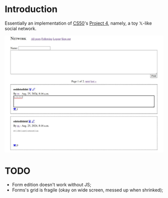 # Introduction
Essentially an implementation of [CS50][cs50]'s [Project 4][project4],
namely, a toy 𝕏-like social network.

![screenshot](https://github.com/mbivert/django-network/blob/master/screenshot.jpg?raw=true)

# TODO

  - Form edition doesn't work without JS;
  - Forms's grid is fragile (okay on wide screen, messed up when shrinked);

[cs50]:     https://cs50.harvard.edu/web/2020/
[project4]: https://cs50.harvard.edu/web/2020/projects/4/network/
